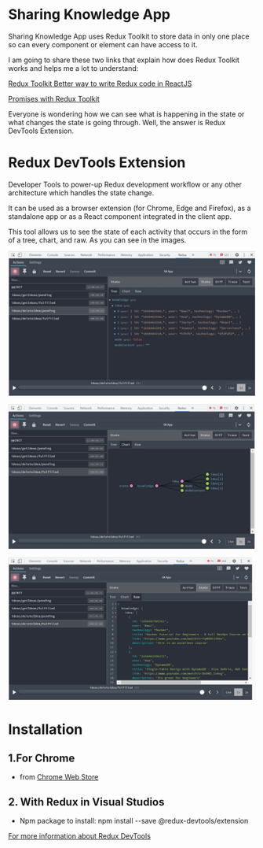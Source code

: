 # Sharing Knowledge App

Sharing Knowledge App uses Redux Toolkit to store data in only one place so can every component or element can have access to it.

I am going to share these two links that explain how does Redux Toolkit works and helps me a lot to understand:

[Redux Toolkit Better way to write Redux code in ReactJS](https://www.geeksforgeeks.org/redux-toolkit-better-way-to-write-redux-code-in-reactjs/#:~:text=Redux%20Toolkit%20is%20used%20for,the%20data%20in%20the%20reducer.)

[Promises with Redux Toolkit](https://redux-toolkit.js.org/api/createAsyncThunk)

Everyone is wondering how we can see what is happening in the state or what changes the state is going through. Well, the answer is Redux DevTools Extension.

# Redux DevTools Extension

Developer Tools to power-up Redux development workflow or any other architecture which handles the state change.

It can be used as a browser extension (for Chrome, Edge and Firefox), as a standalone app or as a React component integrated in the client app.

This tool allows us to see the state of each activity that occurs in the form of a tree, chart, and raw. As you can see in the images.

![tree!](tree-img.JPG)

![chart!](chart-img.JPG)

![raw!](raw-img.JPG)

# Installation

## 1.For Chrome

- from [Chrome Web Store](https://chrome.google.com/webstore/detail/redux-devtools/lmhkpmbekcpmknklioeibfkpmmfibljd)

## 2. With Redux in Visual Studios

- Npm package to install: npm install --save @redux-devtools/extension

[For more information about Redux DevTools](https://redux-toolkit.js.org/api/createAsyncThunk)
